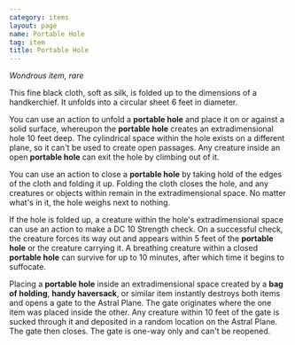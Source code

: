 ```yaml
---
category: items
layout: page
name: Portable Hole
tag: item
title: Portable Hole 
---
```

_Wondrous item, rare_ 

This fine black cloth, soft as silk, is folded up to the dimensions of a handkerchief. It unfolds into a circular sheet 6 feet in diameter.

You can use an action to unfold a **portable hole** and place it on or against a solid surface, whereupon the **portable hole** creates an extradimensional hole 10 feet deep. The cylindrical space within the hole exists on a different plane, so it can't be used to create open passages. Any creature inside an open **portable hole** can exit the hole by climbing out of it.

You can use an action to close a **portable hole** by taking hold of the edges of the cloth and folding it up. Folding the cloth closes the hole, and any creatures or objects within remain in the extradimensional space. No matter what's in it, the hole weighs next to nothing.

If the hole is folded up, a creature within the hole's extradimensional space can use an action to make a DC 10 Strength check. On a successful check, the creature forces its way out and appears within 5 feet of the **portable hole** or the creature carrying it. A breathing creature within a closed **portable hole** can survive for up to 10 minutes, after which time it begins to suffocate.

Placing a **portable hole** inside an extradimensional space created by a **bag of holding**, **handy haversack**, or similar item instantly destroys both items and opens a gate to the Astral Plane. The gate originates where the one item was placed inside the other. Any creature within 10 feet of the gate is sucked through it and deposited in a random location on the Astral Plane. The gate then closes. The gate is one-way only and can't be reopened. 